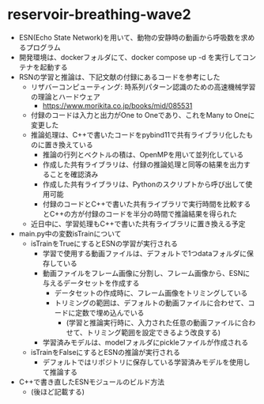 # reservoir-breathing-wave2
* ESN(Echo State Network)を用いて、動物の安静時の動画から呼吸数を求めるプログラム
* 開発環境は、dockerフォルダにて、docker compose up -d を実行してコンテナを起動する
* RSNの学習と推論は、下記文献の付録にあるコードを参考にした
   - リザバーコンピューティング: 時系列パターン認識のための高速機械学習の理論とハードウェア
      - https://www.morikita.co.jp/books/mid/085531
   - 付録のコードは入力と出力がOne to Oneであり、これをMany to Oneに変更した
   - 推論処理は、C++で書いたコードをpybind11で共有ライブラリ化したものに置き換えている
      - 推論の行列とベクトルの積は、OpenMPを用いて並列化している
      - 作成した共有ライブラリは、付録の推論処理と同等の結果を出力することを確認済み
      - 作成した共有ライブラリは、Pythonのスクリプトから呼び出して使用可能
      - 付録のコードとC++で書いた共有ライブラリで実行時間を比較するとC++の方が付録のコードを半分の時間で推論結果を得られた
   - 近日中に、学習処理もC++で書いた共有ライブラリに置き換える予定
* main.py中の変数isTrainについて
   - isTrainをTrueにするとESNの学習が実行される
      - 学習で使用する動画ファイルは、デフォルトで1つdataフォルダに保存している
      - 動画ファイルをフレーム画像に分割し、フレーム画像から、ESNに与えるデータセットを作成する
         - データセットの作成時に、フレーム画像をトリミングしている
         - トリミングの範囲は、デフォルトの動画ファイルに合わせて、コードに定数で埋め込んでいる
            - (学習と推論実行時に、入力された任意の動画ファイルに合わせて、トリミング範囲を設定できるよう改良する)
      - 学習済みモデルは、modelフォルダにpickleファイルが作成される
   - isTrainをFalseにするとESNの推論が実行される
      - デフォルトではリポジトリに保存している学習済みモデルを使用して推論する
* C++で書き直したESNモジュールのビルド方法
   - (後ほど記載する)
